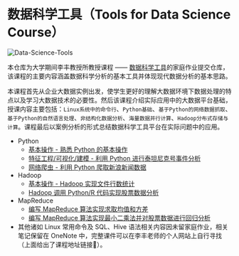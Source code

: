 # 数据科学工具（Tools for Data Science Course）

![Data-Science-Tools](https://feng.li/files/uploads/Data-Science-Tools.png)

本仓库为大学期间李丰教授所教授课程 —— [数据科学工具](https://feng.li/teaching/tds/)的家庭作业提交仓库，该课程的主要内容涵盖数据科学分析的基本工具并体现现代数据分析的基本思路。

本课程首先从企业大数据实例出发，使学生更好的理解大数据环境下数据处理的特点以及学习大数据技术的必要性。然后该课程介绍实际应用中的大数据平台基础，授课内容主要包括：`Linux系统中的命令行`、`Python基础`、`基于Python的网络数据抓取`、`基于Python的自然语言处理`、`非结构化数据分析`、`海量数据并行计算`、`Hadoop分布式存储与计算`。课程最后以案例分析的形式总结数据科学工具平台在实际问题中的应用。

- Python
  - [基本操作 - 熟悉 Python 的基本操作](https://github.com/DivinerHJF/tds19/tree/master/2016310859/2019-04-10)
  - [特征工程/可视化/建模 - 利用 Python 进行泰坦尼克号事件分析](https://github.com/DivinerHJF/tds19/blob/master/2016310859/2019-04-17/Titanic-Analysis.ipynb)
  - [网络爬虫 - 利用 Python 爬取新浪新闻数据](https://github.com/DivinerHJF/tds19/blob/master/2016310859/2019-04-24/Crawling-SinaNews-with-Python3.ipynb)
- Hadoop
  - [基本操作 - Hadoop 实现文件行数统计](https://github.com/DivinerHJF/tds19/blob/master/2016310859/2019-05-29/run_wc.sh)
  - [Hadoop 调用 Python/R 代码实现股票数据分析](https://github.com/DivinerHJF/tds19/tree/master/2016310859/2019-06-05)
- MapReduce
  - [编写 MapReduce 算法实现求取均值和方差](https://github.com/DivinerHJF/tds19/blob/master/2016310859/2019-05-22/Mapreduce-of-mean-and-var.ipynb)
  - [编写 MapReduce 算法实现最小二乘法并对股票数据进行回归分析](https://github.com/DivinerHJF/tds19/blob/master/2016310859/TDS19_EXAM/%E7%BA%BF%E6%80%A7%E5%9B%9E%E5%BD%92-%E6%9C%80%E5%B0%8F%E4%BA%8C%E4%B9%98%E6%B3%95.ipynb)
- 其他诸如 Linux 常用命令及 SQL、Hive 语法相关内容因未留家庭作业，相关笔记保留在 OneNote 中，完整课件可以在李丰老师的个人网站上自行寻找（上面给出了课程地址链接🔗）。
